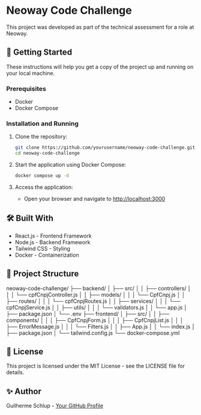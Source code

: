 # Neoway Code Challenge

This project was developed as part of the technical assessment for a role at Neoway.

## 🚀 Getting Started

These instructions will help you get a copy of the project up and running on your local machine.

### Prerequisites

- Docker
- Docker Compose

### Installation and Running

1. Clone the repository:
   ```bash
   git clone https://github.com/yourusername/neoway-code-challenge.git
   cd neoway-code-challenge
   ```

2. Start the application using Docker Compose:
   ```bash
   docker compose up -d
   ```

3. Access the application:
   - Open your browser and navigate to [http://localhost:3000](http://localhost:3000)

## 🛠️ Built With

- React.js - Frontend Framework
- Node.js - Backend Framework
- Tailwind CSS - Styling
- Docker - Containerization

## 📝 Project Structure

neoway-code-challenge/
├── backend/
│ ├── src/
│ │ ├── controllers/
│ │ │ └── cpfCnpjController.js
│ │ ├── models/
│ │ │ └── CpfCnpj.js
│ │ ├── routes/
│ │ │ └── cpfCnpjRoutes.js
│ │ ├── services/
│ │ │ └── cpfCnpjService.js
│ │ ├── utils/
│ │ │ └── validators.js
│ │ └── app.js
│ ├── package.json
│ └── .env
├── frontend/
│ ├── src/
│ │ ├── components/
│ │ │ ├── CpfCnpjForm.js
│ │ │ ├── CpfCnpjList.js
│ │ │ ├── ErrorMessage.js
│ │ │ └── Filters.js
│ │ ├── App.js
│ │ └── index.js
│ ├── package.json
│ └── tailwind.config.js
└── docker-compose.yml

## 📄 License

This project is licensed under the MIT License - see the LICENSE file for details.

## ✨ Author

Guilherme Schlup - [Your GitHub Profile](https://github.com/gschlup)